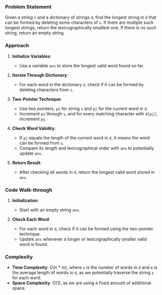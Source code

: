 ### Problem Statement
Given a string `s` and a dictionary of strings `d`, find the longest string in `d` that can be formed by deleting some characters of `s`. If there are multiple such longest strings, return the lexicographically smallest one. If there is no such string, return an empty string.

### Approach
1. **Initialize Variables**:
   - Use a variable `ans` to store the longest valid word found so far.

2. **Iterate Through Dictionary**:
   - For each word in the dictionary `d`, check if it can be formed by deleting characters from `s`.

3. **Two-Pointer Technique**:
   - Use two pointers, `pi` for string `s` and `pj` for the current word in `d`. 
   - Increment `pi` through `s`, and for every matching character with `d[pj]`, increment `pj`.

4. **Check Word Validity**:
   - If `pj` equals the length of the current word in `d`, it means the word can be formed from `s`.
   - Compare its length and lexicographical order with `ans` to potentially update `ans`.

5. **Return Result**:
   - After checking all words in `d`, return the longest valid word stored in `ans`.

### Code Walk-through
1. **Initialization**:
   - Start with an empty string `ans`.

2. **Check Each Word**:
   - For each word in `d`, check if it can be formed using the two-pointer technique.
   - Update `ans` whenever a longer or lexicographically smaller valid word is found.

### Complexity
- **Time Complexity**: O(n * m), where `n` is the number of words in `d` and `m` is the average length of words in `d`, as we potentially traverse the string `s` for each word.
- **Space Complexity**: O(1), as we are using a fixed amount of additional space.
